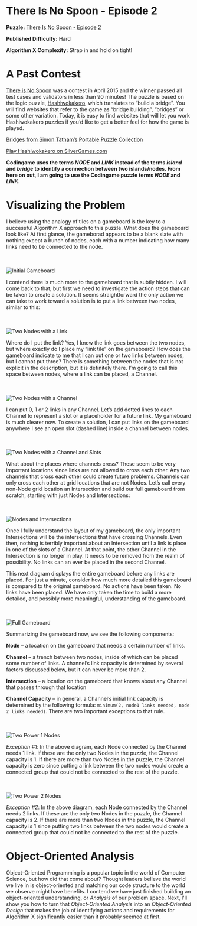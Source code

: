 # There Is No Spoon - Episode 2

__Puzzle:__ [There Is No Spoon - Episode 2](https://www.codingame.com/training/hard/there-is-no-spoon-episode-2)

__Published Difficulty:__ Hard

__Algorithm X Complexity:__ Strap in and hold on tight!

# A Past Contest

[There is No Spoon]( https://www.codingame.com/contests/there-is-no-spoon/leaderboard) was a contest in April 2015 and the winner passed all test cases and validators in less than 90 minutes! The puzzle is based on the logic puzzle, [Hashiwokakero]( https://en.wikipedia.org/wiki/Hashiwokakero), which translates to “build a bridge”. You will find websites that refer to the game as “bridge building”, “bridges” or some other variation. Today, it is easy to find websites that will let you work Hashiwokakero puzzles if you’d like to get a better feel for how the game is played.

[Bridges from Simon Tatham’s Portable Puzzle Collection]( https://www.chiark.greenend.org.uk/~sgtatham/puzzles/js/bridges.html)

[Play Hashiwokakero on SilverGames.com]( https://www.silvergames.com/en/hashiwokakero)

__Codingame uses the terms _NODE_ and _LINK_ instead of the terms _island_ and _bridge_ to identify a connection between two islands/nodes. From here on out, I am going to use the Codingame puzzle terms _NODE_ and _LINK_.__

# Visualizing the Problem

I believe using the analogy of tiles on a gameboard is the key to a successful Algorithm X approach to this puzzle. What does the gameboard look like? At first glance, the gameborad appears to be a blank slate with nothing except a bunch of nodes, each with a number indicating how many links need to be connected to the node.

<BR><BR>
![Initial Gameboard](Nodes.png)
<BR>

I contend there is much more to the gameboard that is subtly hidden. I will come back to that, but first we need to investigate the action steps that can be taken to create a solution. It seems straightforward the only action we can take to work toward a solution is to put a link between two nodes, similar to this:

<BR><BR>
![Two Nodes with a Link](TwoNodesOneLink.png)
<BR>

Where do I put the link? Yes, I know the link goes between the two nodes, but where exactly do I place my “link tile” on the gameboard? How does the gameboard indicate to me that I can put one or two links between nodes, but I cannot put three? There is something between the nodes that is not explicit in the description, but it is definitely there. I’m going to call this space between nodes, where a link can be placed, a Channel.

<BR><BR>
![Two Nodes with a Channel](TwoNodesOneChannel.png)
<BR>

I can put 0, 1 or 2 links in any Channel. Let’s add dotted lines to each Channel to represent a slot or a placeholder for a future link. My gameboard is much clearer now. To create a solution, I can put links on the gameboard anywhere I see an open slot (dashed line) inside a channel between nodes.

<BR><BR>
![Two Nodes with a Channel and Slots](TwoNodesOneChannelWithSlots.png)
<BR>

What about the places where channels cross? These seem to be very important locations since links are not allowed to cross each other. Any two channels that cross each other could create future problems. Channels can only cross each other at grid locations that are not Nodes. Let’s call every non-Node grid location an Intersection and build our full gameboard from scratch, starting with just Nodes and Intersections:

<BR><BR>
![Nodes and Intersections](NodesAndIntersections.png)
<BR>

Once I fully understand the layout of my gameboard, the only important Intersections will be the intersections that have crossing Channels. Even then, nothing is terribly important about an Intersection until a link is place in one of the slots of a Channel. At that point, the other Channel in the Intersection is no longer in play. It needs to be removed from the realm of possibility. No links can an ever be placed in the second Channel.

This next diagram displays the entire gameboard before any links are placed. For just a minute, consider how much more detailed this gameboard is compared to the original gameboard. No actions have been taken. No links have been placed. We have only taken the time to build a more detailed, and possibly more meaningful, understanding of the gameboard.

<BR><BR>
![Full Gameboard](FullGameboard.png)
<BR>

Summarizing the gameboard now, we see the following components:

__Node__ – a location on the gameboard that needs a certain number of links.

__Channel__ – a trench between two nodes, inside of which can be placed some number of links. A channel’s link capacity is determined by several factors discussed below, but it can never be more than 2.

__Intersection__ – a location on the gameboard that knows about any Channel that passes through that location

__Channel Capacity__ – in general, a Channel’s initial link capacity is determined by the following formula: `minimum(2, node1 links needed, node 2 links needed)`. There are two important exceptions to that rule.


<BR><BR>
![Two Power 1 Nodes](TwoPower1Nodes.png)
<BR>

_Exception #1_: In the above diagram, each Node connected by the Channel needs 1 link. If these are the only two Nodes in the puzzle, the Channel capacity is 1. If there are more than two Nodes in the puzzle, the Channel capacity is zero since putting a link between the two nodes would create a connected group that could not be connected to the rest of the puzzle.

<BR><BR>
![Two Power 2 Nodes](TwoPower2Nodes.png)
<BR>

_Exception #2_: In the above diagram, each Node connected by the Channel needs 2 links. If these are the only two Nodes in the puzzle, the Channel capacity is 2. If there are more than two Nodes in the puzzle, the Channel capacity is 1 since putting two links between the two nodes would create a connected group that could not be connected to the rest of the puzzle.

# Object-Oriented Analysis

Object-Oriented Programming is a popular topic in the world of Computer Science, but how did that come about? Thought leaders believe the world we live in is object-oriented and matching our code structure to the world we observe might have benefits. I contend we have just finished building an object-oriented understanding, or _Analysis_ of our problem space. Next, I'll show you how to turn that _Object-Oriented Analysis_ into an _Object-Oriented Design_ that makes the job of identifying actions and requirements for Algorithm X significantly easier than it probably seemed at first.
